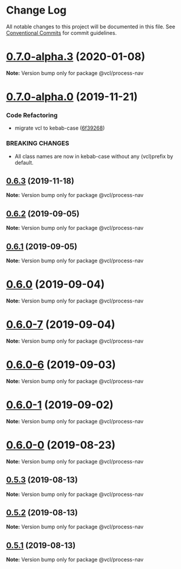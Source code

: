 # Change Log

All notable changes to this project will be documented in this file.
See [Conventional Commits](https://conventionalcommits.org) for commit guidelines.

# [0.7.0-alpha.3](https://github.com/vcl/process-nav/compare/v0.7.0-alpha.0...v0.7.0-alpha.3) (2020-01-08)

**Note:** Version bump only for package @vcl/process-nav





# [0.7.0-alpha.0](https://github.com/vcl/process-nav/compare/v0.6.2...v0.7.0-alpha.0) (2019-11-21)


### Code Refactoring

* migrate vcl to kebab-case ([6f39268](https://github.com/vcl/process-nav/commit/6f39268fe95b3f48d44da527e7e283e97eca04cd))


### BREAKING CHANGES

* All class names are now in kebab-case without any (vcl)prefix by default.





## [0.6.3](https://github.com/vcl/process-nav/compare/v0.6.2...v0.6.3) (2019-11-18)

**Note:** Version bump only for package @vcl/process-nav





## [0.6.2](https://github.com/vcl/process-nav/compare/v0.6.1...v0.6.2) (2019-09-05)

**Note:** Version bump only for package @vcl/process-nav





## [0.6.1](https://github.com/vcl/process-nav/compare/v0.6.0...v0.6.1) (2019-09-05)

**Note:** Version bump only for package @vcl/process-nav





# [0.6.0](https://github.com/vcl/process-nav/compare/v0.6.0-7...v0.6.0) (2019-09-04)

**Note:** Version bump only for package @vcl/process-nav





# [0.6.0-7](https://github.com/vcl/process-nav/compare/v0.6.0-5...v0.6.0-7) (2019-09-04)

**Note:** Version bump only for package @vcl/process-nav





# [0.6.0-6](https://github.com/vcl/process-nav/compare/v0.6.0-5...v0.6.0-6) (2019-09-03)

**Note:** Version bump only for package @vcl/process-nav





# [0.6.0-1](https://github.com/vcl/process-nav/compare/v0.6.0-0...v0.6.0-1) (2019-09-02)

**Note:** Version bump only for package @vcl/process-nav





# [0.6.0-0](https://github.com/vcl/process-nav/compare/v0.5.4...v0.6.0-0) (2019-08-23)

**Note:** Version bump only for package @vcl/process-nav





## [0.5.3](https://github.com/vcl/process-nav/compare/v0.5.1...v0.5.3) (2019-08-13)

**Note:** Version bump only for package @vcl/process-nav





## [0.5.2](https://github.com/vcl/process-nav/compare/v0.5.1...v0.5.2) (2019-08-13)

**Note:** Version bump only for package @vcl/process-nav





## [0.5.1](https://github.com/vcl/process-nav/compare/v0.5.0...v0.5.1) (2019-08-13)

**Note:** Version bump only for package @vcl/process-nav
